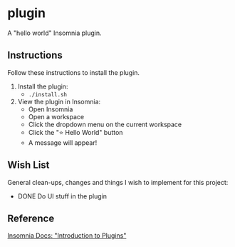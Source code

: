 # plugin

A "hello world" Insomnia plugin.

## Instructions

Follow these instructions to install the plugin.

1. Install the plugin:
    * `./install.sh`
2. View the plugin in Insomnia:
    * Open Insomnia
    * Open a workspace
    * Click the dropdown menu on the current workspace
    * Click the "⭐️ Hello World" button
    * A message will appear!

## Wish List

General clean-ups, changes and things I wish to implement for this project:

* DONE Do UI stuff in the plugin

## Reference

[Insomnia Docs: "Introduction to Plugins"](https://docs.insomnia.rest/insomnia/introduction-to-plugins/)
